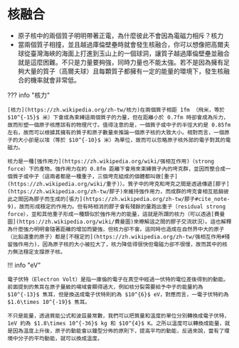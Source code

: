 # 核融合

-   原子核中的兩個質子明明帶著正電，為什麼彼此不會因為電磁力相斥？核力
-   當兩個質子相撞，並且越過庫倫壁壘時就會發生核融合，你可以想像把高爾夫球從臺灣海峽的海面上打進到玉山上的一個球洞，讓質子越過庫倫壁壘並融合就是這麼困難。不只是力量要夠強，同時力量也不能太強。若不是因為擁有足夠大量的質子（高爾夫球）且每顆質子都擁有一定的能量的環境下，發生核融合的機率就會非常低。

??? info "核力"

    [核力](https://zh.wikipedia.org/zh-tw/核力)在兩個質子相距 1fm （飛米，等於 $10^{-15}$ 米）下會成為束縛這兩個質子的力量，但在距離小於 0.7fm 時卻會成為斥力，故而形塑一個原子核應該有的物理尺寸。值得注意的是，一個質子或中子的半徑大約是 0.85fm 左右，故而可以根據其擁有的質子和原子數量來推論一個原子核的大致大小。相對而言，一個原子的大小卻是以埃（等於 $10^{-10}$ 米）為單位，故而可以忽略原子核外部的電子對其的電磁力。

    核力是一種[強作用力](https://zh.wikipedia.org/wiki/强相互作用)（strong force）下的產物。強作用力在約 0.8fm 距離下會用來束縛質子內的垮克群，並因而整合成一個質子或中子（這兩者都是一種重子，三個垮克組成的個體都叫做[重子](https://zh.wikipedia.org/wiki/重子)）。質子中的垮克和垮克之間是透過傳遞[膠子](https://zh.wikipedia.org/zh-tw/膠子)來維持強作用力，而成群的垮克會相互抵銷彼此之間因為膠子而生成的[張力](https://zh.wikipedia.org/zh-tw/膠子#cite_note-9)，故而形成穩定的作用力。但有時相消的膠子會有殘餘的量跑出重子（residual strong force），並和其他重子形成一種類似於強作用力的能量，這就是所謂的核力（可以透過[費曼圖](https://zh.wikipedia.org/wiki/費曼圖)來暸解這之間的膠子交流狀況）。這也解釋為什麼強力明明會隨著距離的增加而變強，但核力卻不會。這同時也造成在自然界中大的原子（比鉛還重的原子）都是[不穩定的](https://zh.wikipedia.org/zh-tw/强相互作用#殘留強作用力)，因為原子核的大小被拉大了，核力降低得很快但電磁力卻不很慢，故而其中的核力無法穩定支撐原子核。

!!! info "eV"

    電子伏特（Electron Volt）是指一庫倫的電子在真空中經過一伏特的電位差後得到的動能。前面提到的焦耳在原子量級的場域會顯得過大，例如核分裂需要給予中子的能量約為 $10^{-13}$ 焦耳，但是換送成電子伏特則約為 $10^{6}$ eV，對應而言，一電子伏特約為 $1.6\times 10^{-19}$ 焦耳。

    不只是能量，透過質能公式和波茲曼常數，我們可以把質量和溫度的單位分別轉換成電子伏特，1eV 約為 $1.8\times 10^{-36}$ kg 和 $10^{4}$ K。之所以溫度可以轉換成能量，就是因為溫度上升後，原子的動能會以鐘型分佈的原則下，提高平均的動能，反過來說，當有了環境中分子的平均動能，就可以換成溫度。
